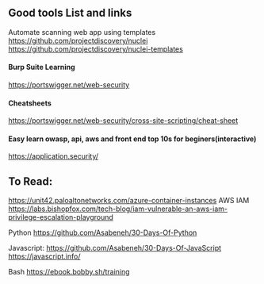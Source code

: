 ## Good tools List and links

Automate scanning web app using templates
https://github.com/projectdiscovery/nuclei
https://github.com/projectdiscovery/nuclei-templates

#### Burp Suite Learning
https://portswigger.net/web-security

#### Cheatsheets
https://portswigger.net/web-security/cross-site-scripting/cheat-sheet



#### Easy learn owasp, api, aws and front end top 10s for beginers(interactive)
https://application.security/


## To Read:

https://unit42.paloaltonetworks.com/azure-container-instances
AWS IAM
https://labs.bishopfox.com/tech-blog/iam-vulnerable-an-aws-iam-privilege-escalation-playground

Python https://github.com/Asabeneh/30-Days-Of-Python

Javascript: 
https://github.com/Asabeneh/30-Days-Of-JavaScript
https://javascript.info/

Bash
https://ebook.bobby.sh/training
